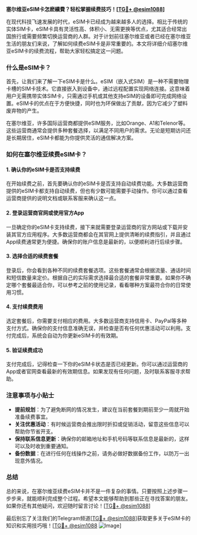 **塞尔维亚eSIM卡怎麽續費？轻松掌握续费技巧！[[TG💪+ @esim1088](https://t.me/s/esim1088)]**

在现代科技飞速发展的时代，eSIM卡已经成为越来越多人的选择。相比于传统的实体SIM卡，eSIM卡具有灵活性高、体积小、无需更换等优点，尤其适合经常出国旅行或需要频繁切换运营商的人群。对于计划前往塞尔维亚或者已经在塞尔维亚生活的朋友们来说，了解如何续费eSIM卡是非常重要的。本文将详细介绍塞尔维亚eSIM卡的续费流程，帮助大家轻松搞定这一问题。

### 什么是eSIM卡？

首先，让我们来了解一下eSIM卡是什么。eSIM（嵌入式SIM）是一种不需要物理卡槽的SIM卡技术。它直接嵌入到设备中，通过远程配置实现网络连接。这意味着用户无需携带实体SIM卡，只需通过手机或其他支持eSIM的设备即可完成网络设置。eSIM卡的优点在于方便快捷，同时也为环保做出了贡献，因为它减少了塑料废弃物的产生。

在塞尔维亚，许多国际运营商都提供eSIM服务，比如Orange、A1和Telenor等。这些运营商通常会提供多种套餐选择，以满足不同用户的需求。无论是短期访问还是长期居住，eSIM卡都能为你提供灵活的通信解决方案。

### 如何在塞尔维亚续费eSIM卡？

#### 1. 确认你的eSIM卡是否支持续费

在开始续费之前，首先要确认你的eSIM卡是否支持自动续费功能。大多数运营商提供的eSIM卡都支持自动续费，但也有少数可能需要手动操作。你可以通过查看运营商提供的说明文档或联系客服来确认这一点。

#### 2. 登录运营商官网或使用官方App

一旦确定你的eSIM卡支持续费，接下来就需要登录运营商的官方网站或下载并安装其官方应用程序。大多数运营商都会在其官网上提供清晰的续费指引，并且通过App续费通常更为便捷。确保你的账户信息是最新的，以便顺利进行后续步骤。

#### 3. 选择合适的续费套餐

登录后，你会看到各种不同的续费套餐选项。这些套餐通常会根据流量、通话时间和短信数量来定价。根据自己的实际需求选择最合适的套餐非常重要。如果你不确定哪个套餐最适合你，可以参考之前的使用记录，看看哪种方案最符合你的日常使用习惯。

#### 4. 支付续费费用

选定套餐后，你需要支付相应的费用。大多数运营商支持信用卡、PayPal等多种支付方式。确保你的支付信息准确无误，并检查是否有任何优惠活动可以利用。支付完成后，系统会自动为你更新eSIM卡的有效期。

#### 5. 验证续费成功

支付完成后，记得检查一下你的eSIM卡状态是否已经更新。你可以通过运营商的App或者官网查看最新的有效期信息。如果发现有任何问题，及时联系客服寻求帮助。

### 注意事项与小贴士

- **提前规划**：为了避免断网的情况发生，建议在当前套餐到期前至少一周就开始准备续费事宜。
- **关注优惠活动**：有时候运营商会推出限时折扣或促销活动，留意这些信息可以帮助你节省开支。
- **保持联系信息更新**：确保你的邮箱地址和手机号码等联系信息是最新的，这样可以及时收到重要通知。
- **备份数据**：在进行任何在线操作之前，请务必做好数据备份工作，以防万一出现意外情况。

### 总结

总的来说，在塞尔维亚续费eSIM卡并不是一件复杂的事情。只要按照上述步骤一步步来，就能顺利完成整个过程。希望本文能够帮助到那些正在寻找答案的朋友。如果你还有其他疑问，欢迎随时留言讨论！[[TG💪+ @esim1088](https://t.me/s/esim1088)]

最后别忘了关注我们的Telegram频道[[TG💪+ @esim1088](https://t.me/s/esim1088)]获取更多关于eSIM卡的知识和实用技巧哦！[[TG💪+ @esim1088](https://t.me/s/esim1088) ![Image](https://i.postimg.cc/4NQfJmqS/Snipaste-2025-05-13-00-14-12.png)]